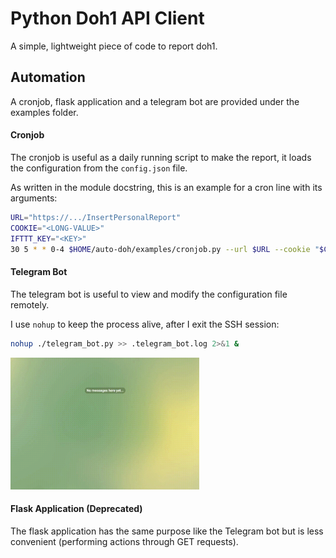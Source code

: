 # Python Doh1 API Client

A simple, lightweight piece of code to report doh1.

## Automation

A cronjob, flask application and a telegram bot are provided under the examples
folder.

#### Cronjob

The cronjob is useful as a daily running script to make the report, it loads
the configuration from the `config.json` file.

As written in the module docstring, this is an example for a cron line with its
arguments:

```bash
URL="https://.../InsertPersonalReport"
COOKIE="<LONG-VALUE>"
IFTTT_KEY="<KEY>"
30 5 * * 0-4 $HOME/auto-doh/examples/cronjob.py --url $URL --cookie "$COOKIE" --ifttt-key $IFTTT_KEY >> $HOME/auto-doh/examples/.cronjob.log 2>&1
```

#### Telegram Bot

The telegram bot is useful to view and modify the configuration file remotely.

I use `nohup` to keep the process alive, after I exit the SSH session:

```bash
nohup ./telegram_bot.py >> .telegram_bot.log 2>&1 &
```

<img src="/img/telegram_bot.gif" width="60%" height="60%"/>

#### Flask Application (Deprecated)

The flask application has the same purpose like the Telegram bot but is less
convenient (performing actions through GET requests).

